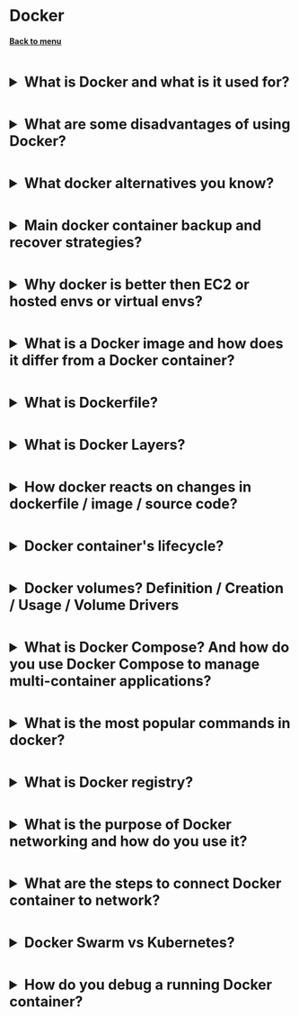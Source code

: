 <h1>Docker</h1> 
<h4> 

[Back to menu](..%2FMenu.md)

</h4>

[//]: # (What is Docker and what is it used for?)
<br>
<details>
    <summary style="font-size: 25px;">
        <b>
            What is Docker and what is it used for?
        </b>
    </summary>
<br>

The main idea behind Docker is to create
independent and isolated lightweight and fast
environments.

**Isolation:** Docker allows users to create
isolated environments, called containers,
to launch and deploy applications

**Portability** This means
you can launch your container on any system.

**Efficiency:** Docker is lightweight and fast.
It shares the resources of the host machine
to run its environments.

**Development Lifecycle:**
It’s great for continuous integration and continuous
delivery (CI/CD) workflows.

**Deployment:** Docker makes it easier to
deploy your project on your server in order to put it online.
Docker makes it easier to deploy your project on your server
in order to put it online1.

</details>

[//]: # (What are some disadvantages of using Docker?)
<br>
<details>
    <summary style="font-size: 25px;">
        <b>
            What are some disadvantages of using Docker?
        </b>
    </summary>
<br>

While Docker has many advantages,
it also has some limitations. Here are a few:

- **Complexity of knowledge and integration:**
  can be a problem for who are new to Docker

- **Framework Dependency.**
    - **Missing Features:** Docker is still under active
      development, and there are many feature requests in progress.
    - **You can't switch quickly** to another framework
      in case if you need additional features.

- **Data Persistence:** If a container goes down,
  it needs a backup and recovery strategy.

- **Performance**: Docker containers are smaller
  and require fewer resources than a virtual machine.
  However, Docker by itself will use as much system resources
  as the system will allow.

- **Security:** While Docker containers are isolated,
  all containers share access to a single host operating system.
  This means that if a container is compromised,
  there’s a risk that the malicious code could gain
  access to the host system.

</details>

[//]: # (What docker alternatives you know?)
<br>
<details>
    <summary style="font-size: 25px;">
        <b>
            What docker alternatives you know?
        </b>
    </summary>
<br>

Podman // Containerd // Rancher

</details>

[//]: # (Main docker container backup 
        and recover strategies?)
<br>
<details>
    <summary style="font-size: 25px;">
        <b>
            Main docker container backup 
            and recover strategies?
        </b>
    </summary>
<br>

- **Committing Containers to an Image:**
  // docker container commit // command
  to store container filesystem changes
  and some of the container’s configuration
- Backing Up Volumes Separately
- Pushing Images
- Saving Images to a Local Tar File
- Re-creating Containers from Docker hub and Local tar

</details>

[//]: # (Why docker is better then EC2 
        or hosted envs or virtual envs?)
<br>
<details>
    <summary style="font-size: 25px;">
        <b>
            Why docker is better then EC2 
            or hosted envs or virtual envs?
        </b>
    </summary>
<br>

- Docker is a part of machine that uses reserved resources
  (in that concept on one ec2 can be stored lots of containers)

- Containers are lightweight piece of software
  that contains all parts to run application

- Docker containers are less resource-intensive
  than virtual machines.

- Docker containers are portable and provide
  an environment throughout the software
  development life cycle of the application.

</details>

[//]: # (What is a Docker image and 
        how does it differ from a Docker container?)
<br>
<details>
    <summary style="font-size: 25px;">
        <b>
            What is a Docker image and 
            how does it differ from a Docker container?
        </b>
    </summary>
<br>

**Docker Image:**

- A Docker image is an immutable (unchangeable) file
  that contains the source code, libraries, dependencies,
  tools, and other files needed for an application to run.
- Docker images are sometimes referred to as snapshots.
- When you change the initial state of an image
  and save the existing state, you create a new template
  with an additional layer on top of it.

Docker Container:

- A Docker container is a virtualized run-time environment
  where users can isolate applications from the
  underlying system.
- A container is a running instance of an image.

</details>

[//]: # (What is Dockerfile?)
<br>
<details>
    <summary style="font-size: 25px;">
        <b>
            What is Dockerfile?
        </b>
    </summary>
<br>

A Dockerfile is a text document that contains all
the commands a user could call on the command
line to assemble an image

</details>

[//]: # (What is Docker Layers?)
<br>
<details>
    <summary style="font-size: 25px;">
        <b>
            What is Docker Layers?
        </b>
    </summary>
<br>

Docker uses the concept of “layers” to build images.
Each layer is a set of changes that have
been made to the file system.
When you create a Dockerfile and run it,
each command in the Dockerfile creates a new layer.

These layers are stacked on top of each other
to create the final Docker image.
If you make changes to the Dockerfile,
Docker will rebuild only the changed layer
and all layers after it. This is called layer caching.

</details>

[//]: # (How docker reacts on changes in dockerfile / image / source code?)
<br>
<details>
    <summary style="font-size: 25px;">
        <b>
            How docker reacts on changes in dockerfile / image / source code?
        </b>
    </summary>
<br>

- **Dockerfile:** When you make changes to a Dockerfile and then run docker build,
  Docker starts building a new Docker image according to the instructions
  in the Dockerfile.

Docker uses a layered cache system, so if you change a line in your Dockerfile,
all layers defined after that line will be built again.
This is because the change might affect subsequent layers.

- **Image**: If you pull a new version of an image from a Docker registry
  (like Docker Hub), any containers that you start with docker run after that
  will use the new image.

However, any containers that were already running before you pulled
the new image will continue to use the old image they were started with,
unless you explicitly stop and remove the old container and start a new one.

- **Source Code:** Docker itself does not automatically react to changes
  in your source code.
  If you change your source code, you need to rebuild your Docker image
  (if your source code is part of the image) and restart your container to see the changes.

However, during development, you can use Docker volumes to map a directory
in your local file system (where your source code resides)
to a directory in the Docker container.

This way, changes to your local source code will immediately be reflected
inside the container.

</details>

[//]: # (Docker container's lifecycle?)
<br>
<details>
    <summary style="font-size: 25px;">
        <b>
            Docker container's lifecycle?
        </b>
    </summary>
<br>

The lifecycle of a Docker container consists of several stages:

1. **Create**. docker creates command or the docker run
2. **Start**. docker start command is used to start a created container.
3. **Running**. After the container is started, it’s in the running state.
4. **Stop**. The docker stop command is used to stop a running container.
    1. sends a **SIGTERM** signal to the main process to shut down cleanly
    2. If the process doesn’t stop after the period,
       Docker sends a **SIGKILL** terminate it
5. **Restart**. The docker restart command stops and then starts a container again.
   (useful for applying new settings or recovering from issues)
6. **Pause/Unpause**: The docker pause command pauses a running container,
   freezing all its processes.
   (useful for troubleshooting or system resource management)
7. **Remove**. remove a stopped container

</details>

[//]: # (Docker volumes? Definition / Creation / Usage / Volume Drivers)
<br>
<details>
    <summary style="font-size: 25px;">
        <b>
            Docker volumes? Definition / Creation / Usage / Volume Drivers
        </b>
    </summary>
<br>

The lifecycle of a Docker container consists of several stages:

Docker volumes are directory on the host machine that is controlled
by Docker container.
With the help of volumes, containers can backup, Restore, or Migrate Data

Creation - docker volume create

Usage: you can use the -v or --mount flag
to attach a volume to the container

Volumes can be shared and reused among containers.
They are a good way to share data between containers and the host.

Volume Drivers: Docker has a concept of volume drivers,
which allow volumes to be hosted on remote hosts or cloud providers.

</details>

[//]: # (What is Docker Compose? 
        And how do you use Docker Compose to manage multi-container applications?)
<br>
<details>
    <summary style="font-size: 25px;">
        <b>
            What is Docker Compose? 
            And how do you use Docker Compose to manage multi-container applications?
        </b>
    </summary>
<br>

Docker Compose is a tool for defining and running multi-container Docker applications.
With Compose, you use a YAML file to configure your application’s services.

</details>

[//]: # (What is the most popular commands in docker?)
<br>
<details>
    <summary style="font-size: 25px;">
        <b>
            What is the most popular commands in docker?
        </b>
    </summary>
<br>

- **docker run:** create and start a container from an image.
- **docker ps:** list the running containers.
- **docker stop**
- **docker rm**
- **docker images** lists the images.
- **docker rmi** removes one or more images.
- **docker pull** pulls an image
- **docker build**
- **docker login** logs in to a Docker registry.
- **docker network create**
- **docker volume create**

</details>

[//]: # (What is Docker registry?)
<br>
<details>
    <summary style="font-size: 25px;">
        <b>
            What is Docker registry?
        </b>
    </summary>
<br>

A Docker registry is a storage and distribution system for named Docker images.
It’s where you push images for storage and
pull them down when you need to run containers.

Like git for code

</details>

[//]: # (What is the purpose of Docker networking and how do you use it?)
<br>
<details>
    <summary style="font-size: 25px;">
        <b>
            What is the purpose of Docker networking and how do you use it?
        </b>
    </summary>
<br>

**Docker networking** enables containers to connect to each other
and to non-Docker workloads.

It’s a crucial aspect of Docker as it allows for the communication
and data sharing between multiple systems

</details>

[//]: # (What are the steps to connect Docker container to network?)
<br>
<details>
    <summary style="font-size: 25px;">
        <b>
            What are the steps to connect Docker container to network?
        </b>
    </summary>
<br>

1. **Create a Network:**
    -     docker network create
2. Run/Connect running container in the Network
    -     docker run --network=
    -     docker network connect
3. Inspect a Network to find details
    -     docker network inspect

</details>

[//]: # (Docker Swarm vs Kubernetes?)
<br>
<details>
    <summary style="font-size: 25px;">
        <b>
            Docker Swarm vs Kubernetes?
        </b>
    </summary>
<br>

Docker Swarm is a good choice for simpler applications 
that are quick to deploy and easy to manage.
- Docker Swarm is easier to install and configure
- Docker Swarm is known for its simplicity. 
In case if you’re already known with Docker commands.

Kubernetes is better suited for complex, high-demand applications
- Scalability features
- Kubernetes has a larger community

</details>

[//]: # (How do you debug a running Docker container?)
<br>
<details>
    <summary style="font-size: 25px;">
        <b>
            How do you debug a running Docker container?
        </b>
    </summary>
<br>

* Docker Logs
* Docker Exec to execute commands like "container /bin/bash"
* Docker Exec to get detailed information about your container
* Debugging Tools like an IntelliJ docker extension

</details>

